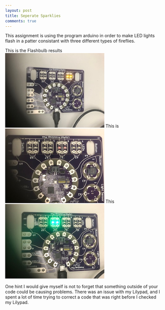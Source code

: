 ```yaml
---
layout: post 
title: Seperate Sparklies
comments: true
---
```

This assignment is using the program arduino in order to make LED lights flash in a patter consistant with three different types of fireflies. 

This is the Flashbulb results
![Flashbulb](/img/yellow.jpg)
This is
![Synchronous](/img/red.jpg)
This
![Big Dipper](/img/green.jpg)

One hint I would give myself is not to forget that something outside of your code could be causing problems. There was an issue with my Lilypad, and I spent a lot of time trying to correct a code that was right before I checked my Lilypad.  
